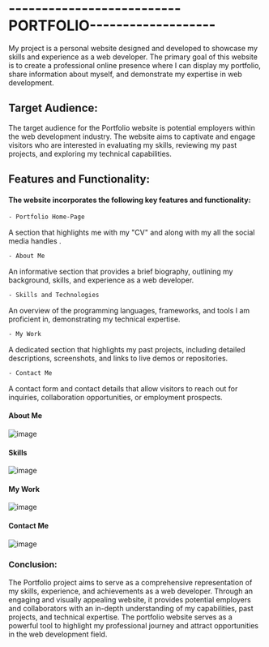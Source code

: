 # --------------------------PORTFOLIO-------------------

My project is a personal website designed and developed to showcase my skills and experience as a web developer. The primary goal of this website is to create a professional online presence where I can display my portfolio, share information about myself, and demonstrate my expertise in web development.

## Target Audience:

The target audience for the Portfolio website is potential employers within the web development industry. The website aims to captivate and engage visitors who are interested in evaluating my skills, reviewing my past projects, and exploring my technical capabilities.

## Features and Functionality:

#### The website incorporates the following key features and functionality:
```bash
- Portfolio Home-Page
```
 A section that highlights me with my "CV" and along with my all the social media handles .
 ```bash
- About Me
```
An informative section that provides a brief biography, outlining my background, skills, and experience as a web developer.
```bash
- Skills and Technologies
```
 An overview of the programming languages, frameworks, and tools I am proficient in, demonstrating my technical expertise.
```bash
- My Work
```
A dedicated section that highlights my past projects, including detailed descriptions, screenshots, and links to live demos or repositories.
```bash
- Contact Me
```
 A contact form and contact details that allow visitors to reach out for inquiries, collaboration opportunities, or employment prospects.


#### About Me

![image](https://github.com/Shristi-Raj/My-Portfolio/assets/96020715/28755df5-8f3b-448d-901a-6ed9f0eac2e5)

#### Skills

![image](https://github.com/Shristi-Raj/My-Portfolio/assets/96020715/a27cdb45-ce0b-40bc-97d0-f67dd24ef803)

#### My Work
![image](https://github.com/Shristi-Raj/My-Portfolio/assets/96020715/3977f422-34af-4a75-931a-b37da8a6a935)



#### Contact Me

![image](https://github.com/Shristi-Raj/My-Portfolio/assets/96020715/f1846ba2-b4e5-46b8-9f23-4c3898baeb7e)


### Conclusion:

The Portfolio project aims to serve as a comprehensive representation of my skills, experience, and achievements as a web developer. Through an engaging and visually appealing website, it provides potential employers and collaborators with an in-depth understanding of my capabilities, past projects, and technical expertise. The portfolio website serves as a powerful tool to highlight my professional journey and attract opportunities in the web development field.

